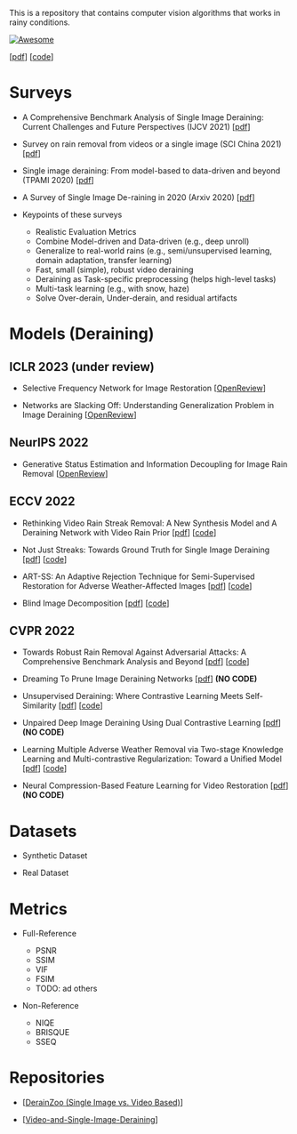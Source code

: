 This is a repository that contains computer vision algorithms that works in rainy conditions. 

[![Awesome](https://awesome.re/badge.svg)](https://awesome.re)

[[pdf]()] [[code]()]

# Surveys

* A Comprehensive Benchmark Analysis of Single Image Deraining: Current Challenges and Future Perspectives (IJCV 2021) [[pdf]([https://link.springer.com/article/10.1007/s11263-020-01416-w](https://link.springer.com/content/pdf/10.1007/s11263-020-01416-w.pdf?pdf=button%20sticky))]
* Survey on rain removal from videos or a single image (SCI China 2021) [[pdf](https://link.springer.com/content/pdf/10.1007/s11432-020-3225-9.pdf?pdf=button)]
* Single image deraining: From model-based to data-driven and beyond (TPAMI 2020) [[pdf](https://arxiv.org/abs/1912.07150)]
* A Survey of Single Image De-raining in 2020 (Arxiv 2020) [[pdf](https://link.springer.com/chapter/10.1007/978-981-16-3945-6_75)]

* Keypoints of these surveys
  * Realistic Evaluation Metrics
  * Combine Model-driven and Data-driven (e.g., deep unroll)
  * Generalize to real-world rains (e.g., semi/unsupervised learning, domain adaptation, transfer learning)
  * Fast, small (simple), robust video deraining
  * Deraining as Task-specific preprocessing (helps high-level tasks)
  * Multi-task learning (e.g., with snow, haze)
  * Solve Over-derain, Under-derain, and residual artifacts


<!--   * Use unpaired training data with natural (i.e., real-world) rains -->


# Models (Deraining)

## ICLR 2023 (under review)

* Selective Frequency Network for Image Restoration [[OpenReview](https://openreview.net/forum?id=tyZ1ChGZIKO)] 

* Networks are Slacking Off: Understanding Generalization Problem in Image Deraining [[OpenReview](https://openreview.net/forum?id=qGuU8To1y7x)] 

## NeurlPS 2022

* Generative Status Estimation and Information Decoupling for Image Rain Removal [[OpenReview](https://openreview.net/forum?id=C2o5DeL_8L1)]

## ECCV 2022

* Rethinking Video Rain Streak Removal: A New Synthesis Model and A Deraining Network with Video Rain Prior [[pdf](https://www.ecva.net/papers/eccv_2022/papers_ECCV/papers/136790556.pdf)] [[code](https://github.com/wangshauitj/RDD-Net)]

* Not Just Streaks: Towards Ground Truth for Single Image Deraining [[pdf](https://arxiv.org/abs/2206.10779)] [[code](https://github.com/UCLA-VMG/GT-RAIN)]

* ART-SS: An Adaptive Rejection Technique for Semi-Supervised Restoration for Adverse Weather-Affected Images [[pdf](https://arxiv.org/abs/2203.09275)] [[code](https://github.com/rajeevyasarla/ART-SS)] 

* Blind Image Decomposition [[pdf](https://arxiv.org/abs/2108.11364)] [[code](https://github.com/JunlinHan/BID)]

## CVPR 2022

* Towards Robust Rain Removal Against Adversarial Attacks: A Comprehensive Benchmark Analysis and Beyond [[pdf](https://openaccess.thecvf.com/content/CVPR2022/html/Yu_Towards_Robust_Rain_Removal_Against_Adversarial_Attacks_A_Comprehensive_Benchmark_CVPR_2022_paper.html)] [[code](https://github.com/yuyi-sd/robust_rain_removal)]

* Dreaming To Prune Image Deraining Networks [[pdf](https://openaccess.thecvf.com/content/CVPR2022/html/Zou_Dreaming_To_Prune_Image_Deraining_Networks_CVPR_2022_paper.html)] **(NO CODE)**

* Unsupervised Deraining: Where Contrastive Learning Meets Self-Similarity [[pdf](https://openaccess.thecvf.com/content/CVPR2022/html/Ye_Unsupervised_Deraining_Where_Contrastive_Learning_Meets_Self-Similarity_CVPR_2022_paper.html)] [[code](https://github.com/yunguo224/NLCL)]

* Unpaired Deep Image Deraining Using Dual Contrastive Learning [[pdf](https://openaccess.thecvf.com/content/CVPR2022/html/Chen_Unpaired_Deep_Image_Deraining_Using_Dual_Contrastive_Learning_CVPR_2022_paper.html)] **(NO CODE)**

* Learning Multiple Adverse Weather Removal via Two-stage Knowledge Learning and Multi-contrastive Regularization: Toward a Unified Model [[pdf](https://openaccess.thecvf.com/content/CVPR2022/html/Chen_Learning_Multiple_Adverse_Weather_Removal_via_Two-Stage_Knowledge_Learning_and_CVPR_2022_paper.html)] [[code](https://github.com/fingerk28/Two-stage-Knowledge-For-Multiple-Adverse-Weather-Removal)]

* Neural Compression-Based Feature Learning for Video Restoration [[pdf](https://openaccess.thecvf.com/content/CVPR2022/papers/Huang_Neural_Compression-Based_Feature_Learning_for_Video_Restoration_CVPR_2022_paper.pdf)] **(NO CODE)**


# Datasets

* Synthetic Dataset

* Real Dataset

# Metrics

* Full-Reference
  * PSNR
  * SSIM
  * VIF
  * FSIM
  * TODO: ad others

* Non-Reference
  * NIQE
  * BRISQUE
  * SSEQ

# Repositories

* [[DerainZoo (Single Image vs. Video Based)](https://github.com/nnUyi/DerainZoo)]

* [[Video-and-Single-Image-Deraining](https://github.com/hongwang01/Video-and-Single-Image-Deraining)]

